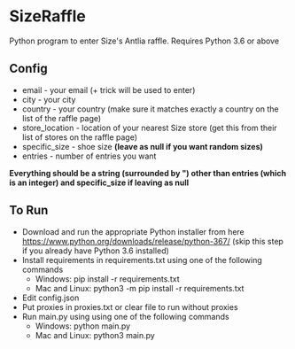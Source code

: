 # SizeRaffle

Python program to enter Size's Antlia raffle. 
Requires Python 3.6 or above



## Config
* email - your email (+ trick will be used to enter) 
* city - your city
* country - your country (make sure it matches exactly a country on the list of the raffle page)
* store_location - location of your nearest Size store (get this from their list of stores on the raffle page)
* specific_size - shoe size **(leave as null if you want random sizes)**
* entries - number of entries you want 

**Everything should be a string (surrounded by ") other than entries (which is an integer) and specific_size if leaving as null**


## To Run
* Download and run the appropriate Python installer from here https://www.python.org/downloads/release/python-367/ (skip this step if you already have Python 3.6 installed)
* Install requirements in requirements.txt using one of the following commands
  - Windows: pip install -r requirements.txt
  - Mac and Linux: python3 -m pip install -r requirements.txt
* Edit config.json
* Put proxies in proxies.txt or clear file to run without proxies
* Run main.py using using one of the following commands
  - Windows: python main.py
  - Mac and Linux: python3 main.py
